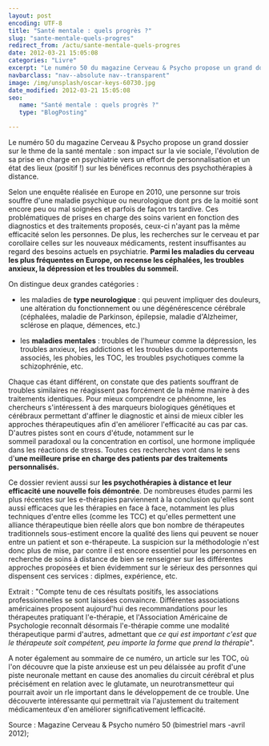 ```yaml
---
layout: post
encoding: UTF-8
title: "Santé mentale : quels progrès ?"
slug: "sante-mentale-quels-progres"
redirect_from: /actu/sante-mentale-quels-progres
date: 2012-03-21 15:05:08
categories: "Livre"
excerpt: "Le numéro 50 du magazine Cerveau & Psycho propose un grand dossier sur le thme de la santé mentale : son impact sur la vie sociale, l'évolution de sa prise en charge en psychiatrie vers un effort de personnalisation et un état des lieux (positif !) sur les bénéfices reconnus des psychothérapies à distance."
navbarclass: "nav--absolute nav--transparent"
image: /img/unsplash/oscar-keys-60730.jpg
date_modified: 2012-03-21 15:05:08
seo:
   name: "Santé mentale : quels progrès ?"
   type: "BlogPosting"

---
```

Le numéro 50 du magazine Cerveau & Psycho propose un grand dossier sur le thme de la santé mentale : son impact sur la vie sociale, l'évolution de sa prise en charge en psychiatrie vers un effort de personnalisation et un état des lieux (positif !) sur les bénéfices reconnus des psychothérapies à distance.
  
Selon une enquête réalisée en Europe en 2010, une personne sur trois souffre d'une maladie psychique ou neurologique dont prs de la moitié sont encore peu ou mal soignées et parfois de façon trs tardive. Ces problématiques de prises en charge des soins varient en fonction des diagnostics et des traitements proposés, ceux-ci n'ayant pas la même efficacité selon les personnes. De plus, les recherches sur le cerveau et par corollaire celles sur les nouveaux médicaments, restent insuffisantes au regard des besoins actuels en psychiatrie. **Parmi les maladies du cerveau les plus fréquentes en Europe, on recense les céphalées, les troubles anxieux, la dépression et les troubles du sommeil.**   
  
On distingue deux grandes catégories :   
- les maladies de **type neurologique** : qui peuvent impliquer des douleurs, une altération du fonctionnement ou une dégénérescence cérébrale (céphalées, maladie de Parkinson, épilepsie, maladie d'Alzheimer, sclérose en plaque, démences, etc.)

- les **maladies mentales** : troubles de l'humeur comme la dépression, les troubles anxieux, les addictions et les troubles du comportements associés, les phobies, les TOC, les troubles psychotiques comme la schizophrénie, etc.

  
Chaque cas étant différent, on constate que des patients souffrant de troubles similaires ne réagissent pas forcément de la même manire à des traitements identiques. Pour mieux comprendre ce phénomne, les chercheurs s'intéressent à des marqueurs biologiques génétiques et cérébraux permettant d'affiner le diagnostic et ainsi de mieux cibler les approches thérapeutiques afin d'en améliorer l'efficacité au cas par cas. D'autres pistes sont en cours d'étude, notamment sur le   
sommeil paradoxal ou la concentration en cortisol, une hormone impliquée dans les réactions de stress. Toutes ces recherches vont dans le sens d'**une meilleure prise en charge des patients par des traitements personnalisés.**  
  
Ce dossier revient aussi sur **les psychothérapies à distance et leur efficacité une nouvelle fois démontrée**. De nombreuses études parmi les plus récentes sur les e-thérapies parviennent à la conclusion qu'elles sont aussi efficaces que les thérapies en face à face, notamment les plus techniques d'entre elles (comme les TCC) et qu'elles permettent une alliance thérapeutique bien réelle alors que bon nombre de thérapeutes traditionnels sous-estiment encore la qualité des liens qui peuvent se nouer entre un patient et son e-thérapeute. La suspicion sur la méthodologie n'est donc plus de mise, par contre il est encore essentiel pour les personnes en recherche de soins à distance de bien se renseigner sur les différentes approches proposées et bien évidemment sur le sérieux des personnes qui dispensent ces services : diplmes, expérience, etc.  
  
Extrait : "Compte tenu de ces résultats positifs, les associations professionnelles se sont laissées convaincre. Différentes associations américaines proposent aujourd'hui des recommandations pour les thérapeutes pratiquant l'e-thérapie, et l'Association Américaine de Psychologie reconnaît désormais l'e-thérapie comme une modalité thérapeutique parmi d'autres, admettant que _ce qui est important c'est que le thérapeute soit compétent, peu importe la forme que prend la thérapie_".  
  
A noter également au sommaire de ce numéro, un article sur les TOC, où l'on découvre que la piste anxieuse est un peu délaissée au profit d'une piste neuronale mettant en cause des anomalies du circuit cérébral et plus précisément en relation avec le glutamate, un neurotransmetteur qui pourrait avoir un rle important dans le développement de ce trouble. Une découverte intéressante qui permettrait via l'ajustement du traitement médicamenteux d'en améliorer significativement lefficacité.   
  
Source : Magazine Cerveau & Psycho numéro 50 (bimestriel mars -avril 2012);
